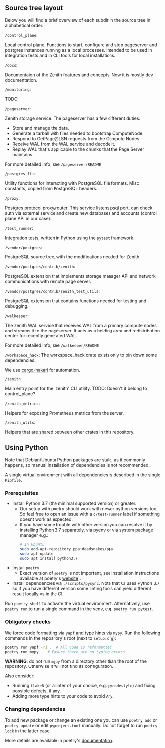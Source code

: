 ## Source tree layout

Below you will find a brief overview of each subdir in the source tree in alphabetical order.

`/control_plane`:

Local control plane.
Functions to start, configure and stop pageserver and postgres instances running as a local processes.
Intended to be used in integration tests and in CLI tools for local installations.

`/docs`:

Documentaion of the Zenith features and concepts.
Now it is mostly dev documentation.

`/monitoring`:

TODO

`/pageserver`:

Zenith storage service.
The pageserver has a few different duties:

- Store and manage the data.
- Generate a tarball with files needed to bootstrap ComputeNode.
- Respond to GetPage@LSN requests from the Compute Nodes.
- Receive WAL from the WAL service and decode it.
- Replay WAL that's applicable to the chunks that the Page Server maintains

For more detailed info, see `/pageserver/README`

`/postgres_ffi`:

Utility functions for interacting with PostgreSQL file formats.
Misc constants, copied from PostgreSQL headers.

`/proxy`:

Postgres protocol proxy/router.
This service listens psql port, can check auth via external service
and create new databases and accounts (control plane API in our case).

`/test_runner`:

Integration tests, written in Python using the `pytest` framework.

`/vendor/postgres`:

PostgreSQL source tree, with the modifications needed for Zenith.

`/vendor/postgres/contrib/zenith`:

PostgreSQL extension that implements storage manager API and network communications with remote page server.

`/vendor/postgres/contrib/zenith_test_utils`:

PostgreSQL extension that contains functions needed for testing and debugging.

`/walkeeper`:

The zenith WAL service that receives WAL from a primary compute nodes and streams it to the pageserver.
It acts as a holding area and redistribution center for recently generated WAL.

For more detailed info, see `/walkeeper/README`

`/workspace_hack`:
The workspace_hack crate exists only to pin down some dependencies.

We use [cargo-hakari](https://crates.io/crates/cargo-hakari) for automation.

`/zenith`

Main entry point for the 'zenith' CLI utility.
TODO: Doesn't it belong to control_plane?

`/zenith_metrics`:

Helpers for exposing Prometheus metrics from the server.

`/zenith_utils`:

Helpers that are shared between other crates in this repository.

## Using Python
Note that Debian/Ubuntu Python packages are stale, as it commonly happens,
so manual installation of dependencies is not recommended.

A single virtual environment with all dependencies is described in the single `Pipfile`.

### Prerequisites
- Install Python 3.7 (the minimal supported version) or greater.
    - Our setup with poetry should work with newer python versions too. So feel free to open an issue with a `c/test-runner` label if something doesnt work as expected.
    - If you have some trouble with other version you can resolve it by installing Python 3.7 separately, via pyenv or via system package manager e.g.:
      ```bash
      # In Ubuntu
      sudo add-apt-repository ppa:deadsnakes/ppa
      sudo apt update
      sudo apt install python3.7
      ```
- Install `poetry`
    - Exact version of `poetry` is not important, see installation instructions available at poetry's [website](https://python-poetry.org/docs/#installation)`.
- Install dependencies via `./scripts/pysync`. Note that CI uses Python 3.7 so if you have different version some linting tools can yield different result locally vs in the CI.

Run `poetry shell` to activate the virtual environment.
Alternatively, use `poetry run` to run a single command in the venv, e.g. `poetry run pytest`.

### Obligatory checks
We force code formatting via `yapf` and type hints via `mypy`.
Run the following commands in the repository's root (next to `setup.cfg`):

```bash
poetry run yapf -ri .  # All code is reformatted
poetry run mypy .  # Ensure there are no typing errors
```

**WARNING**: do not run `mypy` from a directory other than the root of the repository.
Otherwise it will not find its configuration.

Also consider:

* Running `flake8` (or a linter of your choice, e.g. `pycodestyle`) and fixing possible defects, if any.
* Adding more type hints to your code to avoid `Any`.

### Changing dependencies
To add new package or change an existing one you can use `poetry add` or `poetry update` or edit `pyproject.toml` manually. Do not forget to run `poetry lock` in the latter case.

More details are available in poetry's [documentation](https://python-poetry.org/docs/).
